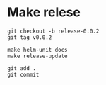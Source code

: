 # Make relese

```shell
git checkout -b release-0.0.2
git tag v0.0.2

make helm-unit docs
make release-update

git add .
git commit
```
